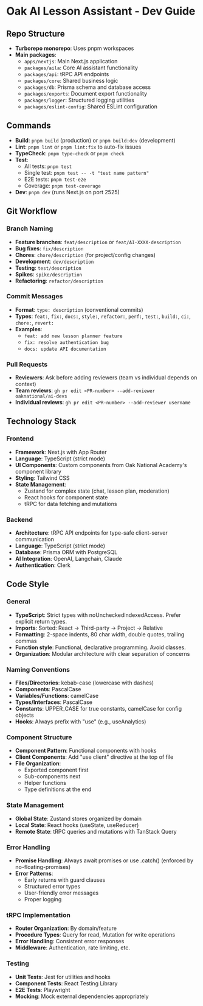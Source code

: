 # Oak AI Lesson Assistant - Dev Guide

## Repo Structure

- **Turborepo monorepo**: Uses pnpm workspaces
- **Main packages**:
  - `apps/nextjs`: Main Next.js application
  - `packages/aila`: Core AI assistant functionality
  - `packages/api`: tRPC API endpoints
  - `packages/core`: Shared business logic
  - `packages/db`: Prisma schema and database access
  - `packages/exports`: Document export functionality
  - `packages/logger`: Structured logging utilities
  - `packages/eslint-config`: Shared ESLint configuration

## Commands

- **Build**: `pnpm build` (production) or `pnpm build:dev` (development)
- **Lint**: `pnpm lint` or `pnpm lint:fix` to auto-fix issues
- **TypeCheck**: `pnpm type-check` or `pnpm check`
- **Test**:
  - All tests: `pnpm test`
  - Single test: `pnpm test -- -t "test name pattern"`
  - E2E tests: `pnpm test-e2e`
  - Coverage: `pnpm test-coverage`
- **Dev**: `pnpm dev` (runs Next.js on port 2525)

## Git Workflow

### Branch Naming

- **Feature branches**: `feat/description` or `feat/AI-XXXX-description`
- **Bug fixes**: `fix/description`
- **Chores**: `chore/description` (for project/config changes)
- **Development**: `dev/description`
- **Testing**: `test/description`
- **Spikes**: `spike/description`
- **Refactoring**: `refactor/description`

### Commit Messages

- **Format**: `type: description` (conventional commits)
- **Types**: `feat:`, `fix:`, `docs:`, `style:`, `refactor:`, `perf:`, `test:`, `build:`, `ci:`, `chore:`, `revert:`
- **Examples**: 
  - `feat: add new lesson planner feature`
  - `fix: resolve authentication bug`
  - `docs: update API documentation`

### Pull Requests

- **Reviewers**: Ask before adding reviewers (team vs individual depends on context)
- **Team reviews**: `gh pr edit <PR-number> --add-reviewer oaknational/ai-devs`
- **Individual reviews**: `gh pr edit <PR-number> --add-reviewer username`

## Technology Stack

### Frontend

- **Framework**: Next.js with App Router
- **Language**: TypeScript (strict mode)
- **UI Components**: Custom components from Oak National Academy's component library
- **Styling**: Tailwind CSS
- **State Management**:
  - Zustand for complex state (chat, lesson plan, moderation)
  - React hooks for component state
  - tRPC for data fetching and mutations

### Backend

- **Architecture**: tRPC API endpoints for type-safe client-server communication
- **Language**: TypeScript (strict mode)
- **Database**: Prisma ORM with PostgreSQL
- **AI Integration**: OpenAI, Langchain, Claude
- **Authentication**: Clerk

## Code Style

### General

- **TypeScript**: Strict types with noUncheckedIndexedAccess. Prefer explicit return types.
- **Imports**: Sorted: React → Third-party → Project → Relative
- **Formatting**: 2-space indents, 80 char width, double quotes, trailing commas
- **Function style**: Functional, declarative programming. Avoid classes.
- **Organization**: Modular architecture with clear separation of concerns

### Naming Conventions

- **Files/Directories**: kebab-case (lowercase with dashes)
- **Components**: PascalCase
- **Variables/Functions**: camelCase
- **Types/Interfaces**: PascalCase
- **Constants**: UPPER_CASE for true constants, camelCase for config objects
- **Hooks**: Always prefix with "use" (e.g., useAnalytics)

### Component Structure

- **Component Pattern**: Functional components with hooks
- **Client Components**: Add "use client" directive at the top of file
- **File Organization**:
  - Exported component first
  - Sub-components next
  - Helper functions
  - Type definitions at the end

### State Management

- **Global State**: Zustand stores organized by domain
- **Local State**: React hooks (useState, useReducer)
- **Remote State**: tRPC queries and mutations with TanStack Query

### Error Handling

- **Promise Handling**: Always await promises or use .catch() (enforced by no-floating-promises)
- **Error Patterns**:
  - Early returns with guard clauses
  - Structured error types
  - User-friendly error messages
  - Proper logging

### tRPC Implementation

- **Router Organization**: By domain/feature
- **Procedure Types**: Query for read, Mutation for write operations
- **Error Handling**: Consistent error responses
- **Middleware**: Authentication, rate limiting, etc.

### Testing

- **Unit Tests**: Jest for utilities and hooks
- **Component Tests**: React Testing Library
- **E2E Tests**: Playwright
- **Mocking**: Mock external dependencies appropriately
